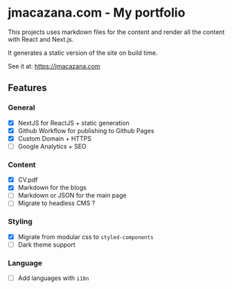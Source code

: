 # jmacazana.com - My portfolio

This projects uses markdown files for the content and render all the content with React and Next.js.

It generates a static version of the site on build time.

See it at: https://jmacazana.com

## Features

### General

* [x] NextJS for ReactJS + static generation 
* [x] Github Workflow for publishing to Github Pages
* [x] Custom Domain + HTTPS
* [ ] Google Analytics + SEO

### Content

* [x] CV.pdf
* [x] Markdown for the blogs
* [ ] Markdown or JSON for the main page
* [ ] Migrate to headless CMS ? 

### Styling

* [x] Migrate from modular css to `styled-components`
* [ ] Dark theme support

### Language

* [ ] Add languages with `i18n`
